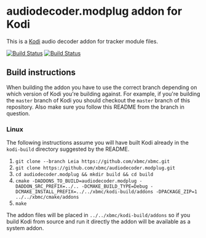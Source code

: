 # audiodecoder.modplug addon for Kodi

This is a [Kodi](http://kodi.tv) audio decoder addon for tracker module files.

[![Build Status](https://travis-ci.org/xbmc/audiodecoder.modplug.svg?branch=master)](https://travis-ci.org/xbmc/audiodecoder.modplug)
[![Build Status](https://dev.azure.com/teamkodi/binary-addons/_apis/build/status/xbmc.audiodecoder.modplug?branchName=Leia)](https://dev.azure.com/teamkodi/binary-addons/_build/latest?definitionId=7&branchName=Leia)
<!--- [![Build Status](https://ci.appveyor.com/api/projects/status/github/xbmc/audiodecoder.modplug?svg=true)](https://ci.appveyor.com/project/xbmc/audiodecoder-modplug) -->

## Build instructions

When building the addon you have to use the correct branch depending on which version of Kodi you're building against. 
For example, if you're building the `master` branch of Kodi you should checkout the `master` branch of this repository. 
Also make sure you follow this README from the branch in question.

### Linux

The following instructions assume you will have built Kodi already in the `kodi-build` directory 
suggested by the README.

1. `git clone --branch Leia https://github.com/xbmc/xbmc.git`
2. `git clone https://github.com/xbmc/audiodecoder.modplug.git`
3. `cd audiodecoder.modplug && mkdir build && cd build`
4. `cmake -DADDONS_TO_BUILD=audiodecoder.modplug -DADDON_SRC_PREFIX=../.. -DCMAKE_BUILD_TYPE=Debug -DCMAKE_INSTALL_PREFIX=../../xbmc/kodi-build/addons -DPACKAGE_ZIP=1 ../../xbmc/cmake/addons`
5. `make`

The addon files will be placed in `../../xbmc/kodi-build/addons` so if you build Kodi from source and run it directly 
the addon will be available as a system addon.

